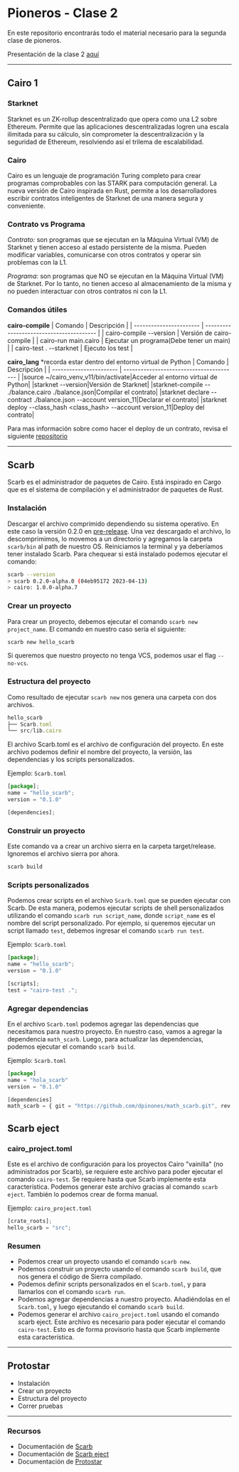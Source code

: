 # Pioneros - Clase 2

En este repositorio encontrarás todo el material necesario para la segunda clase de pioneros.

Presentación de la clase 2 [aquí](https://docs.google.com/presentation/d/1IJUTAc3XeslR3Qe7xNhUxkkegTF0BRKh/edit?usp=sharing&ouid=115043156397432018408&rtpof=true&sd=true)

---

## Cairo 1

### Starknet

Starknet es un ZK-rollup descentralizado que opera como una L2 sobre Ethereum.
Permite que las aplicaciones descentralizadas logren una escala ilimitada para su cálculo, sin comprometer la descentralización y la seguridad de Ethereum, resolviendo así el trilema de escalabilidad.

### Cairo

Cairo es un lenguaje de programación Turing completo para crear programas comprobables con las STARK para computación general.
La nueva versión de Cairo inspirada en Rust, permite a los desarrolladores escribir contratos inteligentes de Starknet de una manera segura y conveniente.

### Contrato vs Programa

_Contrato:_ son programas que se ejecutan en la Máquina Virtual (VM) de Starknet y tienen acceso al estado persistente de la misma. Pueden modificar variables, comunicarse con otros contratos y operar sin problemas con la L1.

_Programa:_ son programas que NO se ejecutan en la Máquina Virtual (VM) de Starknet. Por lo tanto, no tienen acceso al almacenamiento de la misma y no pueden interactuar con otros contratos ni con la L1.

### Comandos útiles

**cairo-compile**
| Comando | Descripción |
| ----------------------- | ---------------------------------------- |
| cairo-compile --version | Versión de cairo-compile |
| cairo-run main.cairo | Ejecutar un programa(Debe tener un main) |
| cairo-test . --starknet | Ejecuto los test |

**cairo_lang** \*recorda estar dentro del entorno virtual de Python
| Comando | Descripción |
| ----------------------- | ---------------------------------------- |
|source ~/cairo_venv_v11/bin/activate|Acceder al entorno virtual de Python|
|starknet --version|Versión de Starknet|
|starknet-compile -- ./balance.cairo ./balance.json|Compilar el contrato|
|starknet declare --contract ./balance.json --account version_11|Declarar el contrato|
|starknet deploy --class_hash <class_hash> --account version_11|Deploy del contrato|

Para mas información sobre como hacer el deploy de un contrato, revisa el siguiente [repositorio](https://github.com/starknet-edu/deploy-cairo1-demo)

---

## Scarb
Scarb es el administrador de paquetes de Cairo. Está inspirado en Cargo que es el sistema de compilación y el administrador de paquetes de Rust. 

### Instalación
Descargar el archivo comprimido dependiendo su sistema operativo. En este caso la versión 0.2.0 en [pre-release](https://github.com/software-mansion/scarb/releases/tag/v0.2.0-alpha.0).
Una vez descargado el archivo, lo descomprimimos, lo movemos a un directorio y agregamos la carpeta `scarb/bin` al path de nuestro OS.
Reiniciamos la terminal y ya deberíamos tener instalado Scarb.
Para chequear si está instalado podemos ejecutar el comando:
```bash
scarb --version
> scarb 0.2.0-alpha.0 (04eb95172 2023-04-13)
> cairo: 1.0.0-alpha.7
```

### Crear un proyecto

Para crear un proyecto, debemos ejecutar el comando `scarb new project_name`. El comando en nuestro caso sería el siguiente:

```bash
scarb new hello_scarb
```
Si queremos que nuestro proyecto no tenga VCS, podemos usar el flag `--no-vcs`.

### Estructura del proyecto
Como resultado de ejecutar `scarb new` nos genera una carpeta con dos archivos.

```javascript
hello_scarb
├── Scarb.toml
└── src/lib.cairo
```

El archivo Scarb.toml es el archivo de configuración del proyecto. En este archivo podemos definir el nombre del proyecto, la versión, las dependencias y los scripts personalizados.

Ejemplo: `Scarb.toml`
```javascript
[package];
name = "hello_scarb";
version = "0.1.0"

[dependencies];
```

### Construir un proyecto

Este comando va a crear un archivo sierra en la carpeta target/release. Ignoremos el archivo sierra por ahora.

```bash
scarb build
```

### Scripts personalizados
Podemos crear scripts en el archivo `Scarb.toml` que se pueden ejecutar con Scarb. De esta manera, podemos ejecutar scripts de shell personalizados utilizando el comando `scarb run script_name`, donde `script_name` es el nombre del script personalizado. Por ejemplo, si queremos ejecutar un script llamado `test`, debemos ingresar el comando `scarb run test`.

Ejemplo: `Scarb.toml`
```javascript
[package];
name = "hello_scarb";
version = "0.1.0"

[scripts];
test = "cairo-test .";
```

### Agregar dependencias
En el archivo `Scarb.toml` podemos agregar las dependencias que necesitamos para nuestro proyecto. En nuestro caso, vamos a agregar la dependencia `math_scarb`. Luego, para actualizar las dependencias, podemos ejecutar el comando `scarb build`.

Ejemplo: `Scarb.toml`
```javascript
[package]
name = "hola_scarb"
version = "0.1.0"

[dependencies]
math_scarb = { git = "https://github.com/dpinones/math_scarb.git", rev = "b68667f" }
```

## Scarb eject

### cairo_project.toml

Este es el archivo de configuración para los proyectos Cairo "vainilla" (no administrados por Scarb), se requiere este archivo para poder ejecutar el comando `cairo-test`. Se requiere hasta que Scarb implemente esta característica.
Podemos generar este archivo gracias al comando `scarb eject`. También lo podemos crear de forma manual.

Ejemplo: `cairo_project.toml`

```javascript
[crate_roots];
hello_scarb = "src";
```
### Resumen
- Podemos crear un proyecto usando el comando `scarb new`.
- Podemos construir un proyecto usando el comando `scarb build`, que nos genera el código de Sierra compilado.
- Podemos definir scripts personalizados en el `Scarb.toml`, y para llamarlos con el comando `scarb run`.
- Podemos agregar dependencias a nuestro proyecto. Añadiéndolas en el `Scarb.toml`, y luego ejecutando el comando `scarb build`.
- Podemos generar el archivo `cairo_project.toml` usando el comando scarb eject. Este archivo es necesario para poder ejecutar el comando `cairo-test`. Esto es de forma provisorio hasta que Scarb implemente esta característica.

---

## Protostar

- Instalación
- Crear un proyecto
- Estructura del proyecto
- Correr pruebas

---

### Recursos

- Documentación de [Scarb](https://docs.swmansion.com/scarb)
- Documentación de [Scarb eject](https://github.com/software-mansion-labs/scarb-eject)
- Documentación de [Protostar](https://docs.swmansion.com/protostar/)